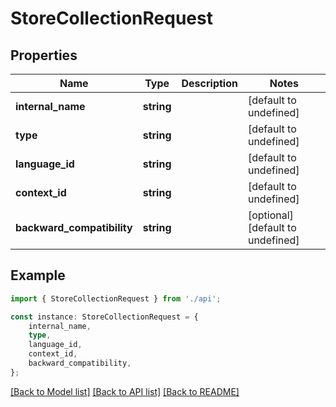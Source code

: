 # StoreCollectionRequest


## Properties

Name | Type | Description | Notes
------------ | ------------- | ------------- | -------------
**internal_name** | **string** |  | [default to undefined]
**type** | **string** |  | [default to undefined]
**language_id** | **string** |  | [default to undefined]
**context_id** | **string** |  | [default to undefined]
**backward_compatibility** | **string** |  | [optional] [default to undefined]

## Example

```typescript
import { StoreCollectionRequest } from './api';

const instance: StoreCollectionRequest = {
    internal_name,
    type,
    language_id,
    context_id,
    backward_compatibility,
};
```

[[Back to Model list]](../README.md#documentation-for-models) [[Back to API list]](../README.md#documentation-for-api-endpoints) [[Back to README]](../README.md)
